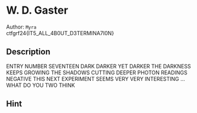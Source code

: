 # W. D. Gaster

Author: `Myra` 
<br>
ctfgrf24{I︎︎T︎︎5︎︎_︎︎A︎︎L︎L︎︎_︎︎4︎︎B︎︎0︎︎U︎︎T︎︎_︎︎D︎︎3︎︎T︎︎E︎︎R︎︎M︎︎I︎︎N︎︎A︎︎7︎︎I︎︎0︎︎N︎︎}

## Description

ENTRY NUMBER SEVENTEEN
DARK DARKER YET DARKER
THE DARKNESS KEEPS GROWING
THE SHADOWS CUTTING DEEPER
PHOTON READINGS NEGATIVE
THIS NEXT EXPERIMENT
SEEMS
VERY
VERY
INTERESTING
…
WHAT DO YOU TWO THINK

## Hint